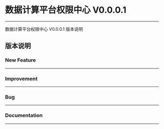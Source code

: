 # 数据计算平台权限中心 V0.0.0.1
------
  数据计算平台权限中心 V0.0.0.1 版本说明
  
## 版本说明

### New Feature


------

### Improvement

 

------

### Bug

------

### Documentation
  
------

